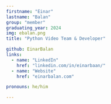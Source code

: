 ```yaml
---
firstname: "Einar"
lastname: "Balan"
group: "member"
graduating_year: 2024
img: ebalan.png
title: "Python Video Team & Developer"

github: EinarBalan
links:
  - name: "LinkedIn"
    href: "linkedin.com/in/einarbaan/"
  - name: "Website"
    href: "einarbalan.com"

pronouns: he/him

---
```

